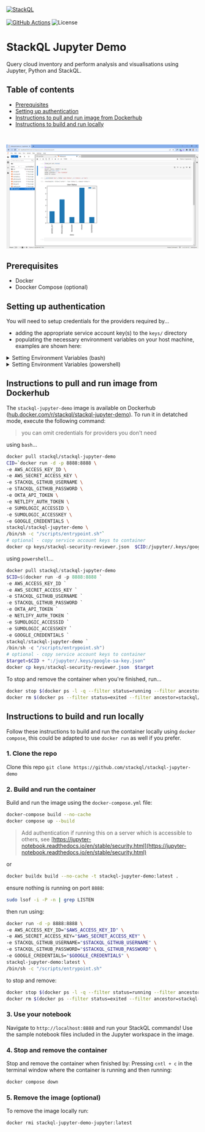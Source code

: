 [![StackQL](https://stackql.io/img/stackql-logo-bold.png)](https://stackql.io/)  
<br />
[![GitHub Actions](https://github.com/stackql/stackql-jupyter-demo/actions/workflows/main.yml/badge.svg?branch=main)](https://github.com/stackql/stackql-jupyter-demo/actions/workflows/main.yml)
![License](https://img.shields.io/github/license/stackql/stackql)

# StackQL Jupyter Demo

Query cloud inventory and perform analysis and visualisations using Jupyter, Python and StackQL.

## Table of contents

<!--ts-->
   * [Prerequisites](#prerequisites)
   * [Setting up authentication](#setting-up-authentication)
   * [Instructions to pull and run image from Dockerhub](#instructions-to-pull-and-run-image-from-dockerhub)
   * [Instructions to build and run locally](#instructions-to-build-and-run-locally)
<!--te-->  

<br />

![StackQL Jupyter](images/stackql-jupyter.png)

## Prerequisites

- Docker
- Doocker Compose (optional)

## Setting up authentication

You will need to setup credentials for the providers required by... 
- adding the appropriate service account key(s) to the `keys/` directory 
- populating the necessary environment variables on your host machine, examples are shown here:

<details>
<summary>Setting Environment Variables (bash)</summary>
<p>

```bash
export AWS_ACCESS_KEY_ID=YOURACCESSKEYID
export AWS_SECRET_ACCESS_KEY=YOURSECRETACCESSKEY
export STACKQL_GITHUB_USERNAME=yourusername
export STACKQL_GITHUB_PASSWORD=ghp_yourtoken
export OKTA_API_TOKEN=YOUROKTAAPIKEY
export NETLIFY_AUTH_TOKEN=YOURNETLIFYTOKEN
export SUMOLOGIC_ACCESSID=YOURSUMOACCESSID
export SUMOLOGIC_ACCESSKEY=YOURSUMOACCESSKEY
export GOOGLE_CREDENTIALS=$(cat creds/my-key.json)
```
</p>
</details>

<details>
<summary>Setting Environment Variables (powershell)</summary>
<p>

```powershell
$Env:AWS_ACCESS_KEY_ID = "YOURACCESSKEYID"
$Env:AWS_SECRET_ACCESS_KEY = "YOURSECRETACCESSKEY"
$Env:STACKQL_GITHUB_USERNAME = "yourusername"
$Env:STACKQL_GITHUB_PASSWORD = "ghp_yourtoken"
$Env:OKTA_API_TOKEN = "YOUROKTAAPIKEY"
$Env:NETLIFY_AUTH_TOKEN = "YOURNETLIFYTOKEN"
$Env:SUMOLOGIC_ACCESSID = "YOURSUMOACCESSID"
$Env:SUMOLOGIC_ACCESSKEY = "YOURSUMOACCESSKEY"
$env:GOOGLE_CREDENTIALS = Get-Content -Raw -Path creds\my-key.json
```

</p>
</details>

## Instructions to pull and run image from Dockerhub

The `stackql-jupyter-demo` image is available on Dockerhub ([hub.docker.com/r/stackql/stackql-jupyter-demo](https://hub.docker.com/r/stackql/stackql-jupyter-demo)). To run it in detatched mode, execute the following command:  

> you can omit credentials for providers you don't need

using `bash`...

```bash
docker pull stackql/stackql-jupyter-demo
CID=`docker run -d -p 8888:8888 \
-e AWS_ACCESS_KEY_ID \
-e AWS_SECRET_ACCESS_KEY \
-e STACKQL_GITHUB_USERNAME \
-e STACKQL_GITHUB_PASSWORD \
-e OKTA_API_TOKEN \
-e NETLIFY_AUTH_TOKEN \
-e SUMOLOGIC_ACCESSID \
-e SUMOLOGIC_ACCESSKEY \
-e GOOGLE_CREDENTIALS \
stackql/stackql-jupyter-demo \
/bin/sh -c "/scripts/entrypoint.sh"`
# optional - copy service account keys to container
docker cp keys/stackql-security-reviewer.json  $CID:/jupyter/.keys/google-sa-key.json
```

using `powershell`...

```powershell
docker pull stackql/stackql-jupyter-demo
$CID=$(docker run -d -p 8888:8888 `
-e AWS_ACCESS_KEY_ID `
-e AWS_SECRET_ACCESS_KEY `
-e STACKQL_GITHUB_USERNAME `
-e STACKQL_GITHUB_PASSWORD `
-e OKTA_API_TOKEN `
-e NETLIFY_AUTH_TOKEN `
-e SUMOLOGIC_ACCESSID `
-e SUMOLOGIC_ACCESSKEY `
-e GOOGLE_CREDENTIALS `
stackql/stackql-jupyter-demo `
/bin/sh -c "/scripts/entrypoint.sh")
# optional - copy service account keys to container
$target=$CID + ":/jupyter/.keys/google-sa-key.json" 
docker cp keys/stackql-security-reviewer.json  $target
```

To stop and remove the container when you're finished, run...   

```bash
docker stop $(docker ps -l -q --filter status=running --filter ancestor=stackql/stackql-jupyter-demo)
docker rm $(docker ps --filter status=exited --filter ancestor=stackql/stackql-jupyter-demo -q)
```

## Instructions to build and run locally

Follow these instructions to build and run the container locally using `docker compose`, this could be adapted to use `docker run` as well if you prefer.

### 1. Clone the repo

Clone this repo `git clone https://github.com/stackql/stackql-jupyter-demo`

### 2. Build and run the container

Build and run the image using the `docker-compose.yml` file:
```bash
docker-compose build --no-cache
docker compose up --build
```
> Add authentication if running this on a server which is accessible to others, see [https://jupyter-notebook.readthedocs.io/en/stable/security.html](https://jupyter-notebook.readthedocs.io/en/stable/security.html)

or

```bash
docker buildx build --no-cache -t stackql-jupyter-demo:latest .
```
ensure nothing is running on port `8888`:

```bash
sudo lsof -i -P -n | grep LISTEN
```

then run using:

```bash
docker run -d -p 8888:8888 \
-e AWS_ACCESS_KEY_ID="$AWS_ACCESS_KEY_ID" \
-e AWS_SECRET_ACCESS_KEY="$AWS_SECRET_ACCESS_KEY" \
-e STACKQL_GITHUB_USERNAME="$STACKQL_GITHUB_USERNAME" \
-e STACKQL_GITHUB_PASSWORD="$STACKQL_GITHUB_PASSWORD" \
-e GOOGLE_CREDENTIALS="$GOOGLE_CREDENTIALS" \
stackql-jupyter-demo:latest \
/bin/sh -c "/scripts/entrypoint.sh"
```

to stop and remove:

```bash
docker stop $(docker ps -l -q --filter status=running --filter ancestor=stackql-jupyter-demo)
docker rm $(docker ps --filter status=exited --filter ancestor=stackql-jupyter-demo -q)
```

### 3. Use your notebook
Navigate to `http://localhost:8888` and run your StackQL commands!  Use the sample notebook files included in the Jupyter workspace in the image.  

### 4. Stop and remove the container
Stop and remove the container when finished by:
Pressing `cntl + c` in the terminal window where the container is running and then running:  
```bash
docker compose down
```

### 5. Remove the image (optional)

To remove the image locally run:
```bash 
docker rmi stackql-jupyter-demo-jupyter:latest
```
